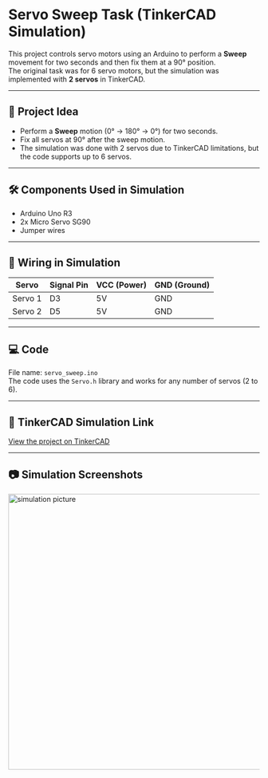 # Servo Sweep Task (TinkerCAD Simulation)

This project controls servo motors using an Arduino to perform a **Sweep** movement for two seconds and then fix them at a 90° position.  
The original task was for 6 servo motors, but the simulation was implemented with **2 servos** in TinkerCAD.

---

## 🎯 Project Idea
- Perform a **Sweep** motion (0° → 180° → 0°) for two seconds.
- Fix all servos at 90° after the sweep motion.
- The simulation was done with 2 servos due to TinkerCAD limitations, but the code supports up to 6 servos.

---

## 🛠️ Components Used in Simulation
- Arduino Uno R3
- 2x Micro Servo SG90
- Jumper wires

---

## 🔌 Wiring in Simulation
| Servo   | Signal Pin | VCC (Power) | GND (Ground) |
|---------|------------|-------------|--------------|
| Servo 1 | D3         | 5V          | GND          |
| Servo 2 | D5         | 5V          | GND          |

---

## 💻 Code
File name: `servo_sweep.ino`  
The code uses the `Servo.h` library and works for any number of servos (2 to 6).

---

## 🔗 TinkerCAD Simulation Link
[View the project on TinkerCAD](https://www.tinkercad.com/things/ciETSFyppIS-servo-sweep)

---

## 📷 Simulation Screenshots
<img width="1358" height="553" alt="simulation picture" src="https://github.com/user-attachments/assets/0ae1c32a-1b1c-40ef-b375-c2f03e3b4494" />
